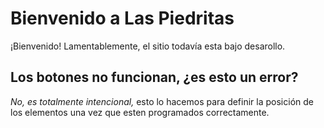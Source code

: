 # Bienvenido a Las Piedritas

¡Bienvenido! Lamentablemente, el sitio todavía esta bajo desarollo.

## Los botones no funcionan, ¿es esto un error?
*No, es totalmente intencional,* esto lo hacemos para definir la posición de los elementos una vez que esten programados correctamente.

